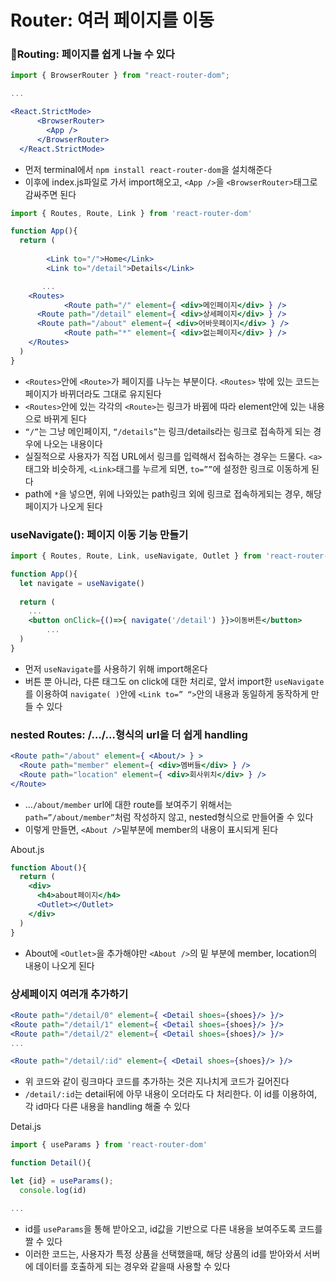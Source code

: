 # Router: 여러 페이지를 이동

### 🧩Routing: 페이지를 쉽게 나눌 수 있다

```jsx
import { BrowserRouter } from "react-router-dom";

...

<React.StrictMode>
      <BrowserRouter>
        <App />
      </BrowserRouter>
  </React.StrictMode>
```

- 먼저 terminal에서 `npm install react-router-dom`을 설치해준다
- 이후에 index.js파일로 가서 import해오고, `<App />`을 `<BrowserRouter>`태그로 감싸주면 된다

```jsx
import { Routes, Route, Link } from 'react-router-dom'

function App(){
  return (
		
		<Link to="/">Home</Link>
		<Link to="/detail">Details</Link>

	   ...
    <Routes>
			<Route path="/" element={ <div>메인페이지</div> } />
      <Route path="/detail" element={ <div>상세페이지</div> } />
      <Route path="/about" element={ <div>어바웃페이지</div> } />
			<Route path="*" element={ <div>없는페이지</div> } />
    </Routes>
  )
}
```

- `<Routes>`안에 `<Route>`가 페이지를 나누는 부분이다. `<Routes>` 밖에 있는 코드는 페이지가 바뀌더라도 그대로 유지된다
- `<Routes>`안에 있는 각각의 `<Route>`는 링크가 바뀜에 따라 element안에 있는 내용으로 바뀌게 된다
- `“/”`는 그냥 메인페이지, `“/details”`는 링크/details라는 링크로 접속하게 되는 경우에 나오는 내용이다
- 실질적으로 사용자가 직접 URL에서 링크를 입력해서 접속하는 경우는 드물다. `<a>`태그와 비슷하게, `<Link>`태그를 누르게 되면, `to=””`에 설정한 링크로 이동하게 된다
- path에 `*`을 넣으면, 위에 나와있는 path링크 외에 링크로 접속하게되는 경우, 해당 페이지가 나오게 된다

### useNavigate(): 페이지 이동 기능 만들기

```jsx
import { Routes, Route, Link, useNavigate, Outlet } from 'react-router-dom';

function App(){
  let navigate = useNavigate()
  
  return (
    ...
    <button onClick={()=>{ navigate('/detail') }}>이동버튼</button>
		...
  )
}
```

- 먼저 `useNavigate`를 사용하기 위해 import해온다
- 버튼 뿐 아니라, 다른 태그도 on click에 대한 처리로, 앞서 import한 `useNavigate`를 이용하여 `navigate( )`안에 `<Link to=” “>`안의 내용과 동일하게 동작하게 만들 수 있다

### nested Routes: /…/…형식의 url을 더 쉽게 handling

```jsx
<Route path="/about" element={ <About/> } >  
  <Route path="member" element={ <div>멤버들</div> } />
  <Route path="location" element={ <div>회사위치</div> } />
</Route>
```

- …`/about/member` url에 대한 route를 보여주기 위해서는 `path=”/about/member”`처럼 작성하지 않고, nested형식으로 만들어줄 수 있다
- 이렇게 만들면, `<About />`밑부분에 member의 내용이 표시되게 된다

About.js

```jsx
function About(){
  return (
    <div>
      <h4>about페이지</h4>
      <Outlet></Outlet>
    </div>
  )
}
```

- About에 `<Outlet>`을 추가해야만 `<About />`의 밑 부분에 member, location의 내용이 나오게 된다

### 상세페이지 여러개 추가하기

```jsx
<Route path="/detail/0" element={ <Detail shoes={shoes}/> }/>
<Route path="/detail/1" element={ <Detail shoes={shoes}/> }/>
<Route path="/detail/2" element={ <Detail shoes={shoes}/> }/>
...

<Route path="/detail/:id" element={ <Detail shoes={shoes}/> }/>
```

- 위 코드와 같이 링크마다 코드를 추가하는 것은 지나치게 코드가 길어진다
- `/detail/:id`는 detail뒤에 아무 내용이 오더라도 다 처리한다. 이 id를 이용하여, 각 id마다 다른 내용을 handling 해줄 수 있다

Detai.js

```jsx
import { useParams } from 'react-router-dom'

function Detail(){

let {id} = useParams();
  console.log(id)

...
```

- id를 `useParams`을 통해 받아오고, id값을 기반으로 다른 내용을 보여주도록 코드를 짤 수 있다
- 이러한 코드는, 사용자가 특정 상품을 선택했을때, 해당 상품의 id를 받아와서 서버에 데이터를 호출하게 되는 경우와 같을때 사용할 수 있다